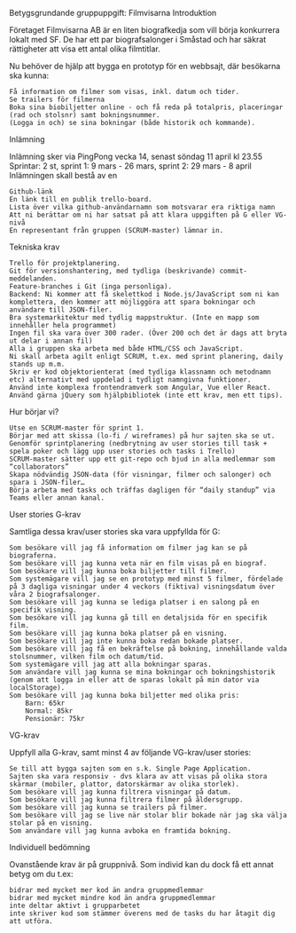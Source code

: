 Betygsgrundande gruppuppgift: Filmvisarna
Introduktion

Företaget Filmvisarna AB är en liten biografkedja som vill börja konkurrera lokalt med SF. De har ett par biografsalonger i Småstad och har säkrat rättigheter att visa ett antal olika filmtitlar.

Nu behöver de hjälp att bygga en prototyp för en webbsajt, där besökarna ska kunna:

    Få information om filmer som visas, inkl. datum och tider.
    Se trailers för filmerna
    Boka sina biobiljetter online - och få reda på totalpris, placeringar (rad och stolsnr) samt bokningsnummer.
    (Logga in och) se sina bokningar (både historik och kommande).

Inlämning

Inlämning sker via PingPong vecka 14, senast söndag 11 april kl 23.55
Sprintar: 2 st, sprint 1: 9 mars - 26 mars, sprint 2: 29 mars - 8 april
Inlämningen skall bestå av en

    Github-länk
    En länk till en publik trello-board.
    Lista över vilka github-användarnamn som motsvarar era riktiga namn
    Att ni berättar om ni har satsat på att klara uppgiften på G eller VG-nivå
    En representant från gruppen (SCRUM-master) lämnar in.

Tekniska krav

    Trello för projektplanering.
    Git för versionshantering, med tydliga (beskrivande) commit-meddelanden.
    Feature-branches i Git (inga personliga).
    Backend: Ni kommer att få skelettkod i Node.js/JavaScript som ni kan komplettera, den kommer att möjliggöra att spara bokningar och användare till JSON-filer.
    Bra systemarkitektur med tydlig mappstruktur. (Inte en mapp som innehåller hela programmet)
    Ingen fil ska vara över 300 rader. (Över 200 och det är dags att bryta ut delar i annan fil)
    Alla i gruppen ska arbeta med både HTML/CSS och JavaScript.
    Ni skall arbeta agilt enligt SCRUM, t.ex. med sprint planering, daily stands up m.m.
    Skriv er kod objektorienterat (med tydliga klassnamn och metodnamn etc) alternativt med uppdelad i tydligt namngivna funktioner.
    Använd inte komplexa frontendramverk som Angular, Vue eller React.
    Använd gärna jQuery som hjälpbibliotek (inte ett krav, men ett tips).

Hur börjar vi?

    Utse en SCRUM-master för sprint 1.
    Börjar med att skissa (lo-fi / wireframes) på hur sajten ska se ut.
    Genomför sprintplanering (nedbrytning av user stories till task + spela poker och lägg upp user stories och tasks i Trello)
    SCRUM-master sätter upp ett git-repo och bjud in alla medlemmar som “collaborators”
    Skapa nödvändig JSON-data (för visningar, filmer och salonger) och spara i JSON-filer…
    Börja arbeta med tasks och träffas dagligen för “daily standup” via Teams eller annan kanal.

User stories
G-krav

Samtliga dessa krav/user stories ska vara uppfyllda för G:

    Som besökare vill jag få information om filmer jag kan se på biograferna.
    Som besökare vill jag kunna veta när en film visas på en biograf.
    Som besökare vill jag kunna boka biljetter till filmer.
    Som systemägare vill jag se en prototyp med minst 5 filmer, fördelade på 3 dagliga visningar under 4 veckors (fiktiva) visningsdatum över våra 2 biografsalonger.
    Som besökare vill jag kunna se lediga platser i en salong på en specifik visning.
    Som besökare vill jag kunna gå till en detaljsida för en specifik film.
    Som besökare vill jag kunna boka platser på en visning.
    Som besökare vill jag inte kunna boka redan bokade platser.
    Som besökare vill jag få en bekräftelse på bokning, innehållande valda stolsnummer, vilken film och datum/tid.
    Som systemägare vill jag att alla bokningar sparas.
    Som användare vill jag kunna se mina bokningar och bokningshistorik (genom att logga in eller att de sparas lokalt på min dator via localStorage).
    Som besökare vill jag kunna boka biljetter med olika pris:
        Barn: 65kr
        Normal: 85kr
        Pensionär: 75kr

VG-krav

Uppfyll alla G-krav, samt minst 4 av följande VG-krav/user stories:

    Se till att bygga sajten som en s.k. Single Page Application.
    Sajten ska vara responsiv - dvs klara av att visas på olika stora skärmar (mobiler, plattor, datorskärmar av olika storlek).
    Som besökare vill jag kunna filtrera visningar på datum.
    Som besökare vill jag kunna filtrera filmer på åldersgrupp.
    Som besökare vill jag kunna se trailers på filmer.
    Som besökare vill jag se live när stolar blir bokade när jag ska välja stolar på en visning.
    Som användare vill jag kunna avboka en framtida bokning.

Individuell bedömning

Ovanstående krav är på gruppnivå. Som individ kan du dock få ett annat betyg om du t.ex:

    bidrar med mycket mer kod än andra gruppmedlemmar
    bidrar med mycket mindre kod än andra gruppmedlemmar
    inte deltar aktivt i grupparbetet
    inte skriver kod som stämmer överens med de tasks du har åtagit dig att utföra.
